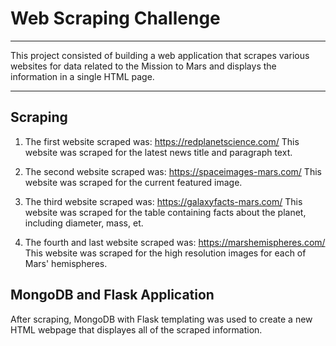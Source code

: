 # Web Scraping Challenge

---

This project consisted of building a web application that scrapes various websites for data related to the Mission to Mars and displays the information in a single HTML page.

---

## Scraping

1. The first website scraped was: https://redplanetscience.com/ 
   This website was scraped for the latest news title and paragraph text. 

2. The second website scraped was: https://spaceimages-mars.com/
   This website was scraped for the current featured image.

3. The third website scraped was: https://galaxyfacts-mars.com/
   This website was scraped for the table containing facts about the planet, including diameter, mass, et.

4. The fourth and last website scraped was: https://marshemispheres.com/
   This website was scraped for the high resolution images for each of Mars' hemispheres.

## MongoDB and Flask Application

After scraping, MongoDB with Flask templating was used to create a new HTML webpage that displayes all of the scraped information. 